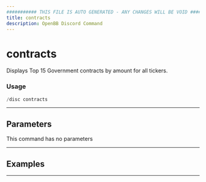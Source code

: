 ```yaml
---
########### THIS FILE IS AUTO GENERATED - ANY CHANGES WILL BE VOID ###########
title: contracts
description: OpenBB Discord Command
---
```


# contracts

Displays Top 15 Government contracts by amount for all tickers.

### Usage

```python wordwrap
/disc contracts
```

---

## Parameters

This command has no parameters



---

## Examples


---
